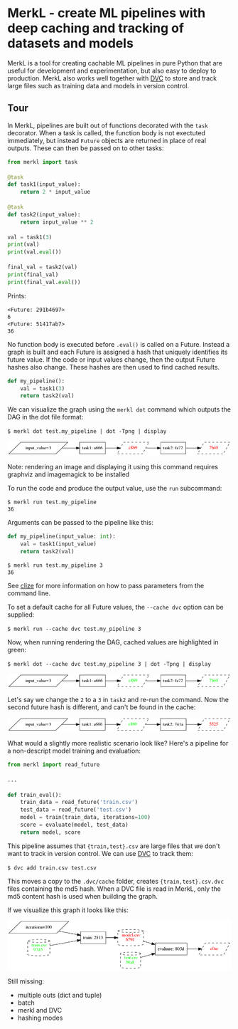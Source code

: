 # MerkL - create ML pipelines with deep caching and tracking of datasets and models

MerkL is a tool for creating cachable ML pipelines in pure Python that are useful for development and experimentation,
but also easy to deploy to production. MerkL also works well together with [DVC](http://dvc.org) to store and track
large files such as training data and models in version control.

## Tour

In MerkL, pipelines are built out of functions decorated with the `task` decorator. When a task is called, the function
body is not exectuted immediately, but instead `Future` objects are returned in place of real outputs. These can then be passed on
to other tasks:

```python
from merkl import task

@task
def task1(input_value):
    return 2 * input_value

@task
def task2(input_value):
    return input_value ** 2

val = task1(3)
print(val)
print(val.eval())

final_val = task2(val)
print(final_val)
print(final_val.eval())
```
Prints:
```
<Future: 291b4697>
6
<Future: 51417ab7>
36
```

No function body is executed before `.eval()` is called on a Future. Instead a graph is built and each Future is
assigned a hash that uniquely identifies its future value. If the code or input values change, then the
output Future hashes also change. These hashes are then used to find cached results.

```python
def my_pipeline():
    val = task1(3)
    return task2(val)
```
We can visualize the graph using the `merkl dot` command which outputs the DAG in the dot file format:

`$ merkl dot test.my_pipeline | dot -Tpng | display`

![](docs/examples/pipeline1.png)

Note: rendering an image and displaying it using this command requires graphviz and imagemagick to be installed

To run the code and produce the output value, use the `run` subcommand:

```
$ merkl run test.my_pipeline
36
```

Arguments can be passed to the pipeline like this:

```python
def my_pipeline(input_value: int):
    val = task1(input_value)
    return task2(val)
```

```
$ merkl run test.my_pipeline 3
36
```

See [clize](https://clize.readthedocs.io/en/stable/) for more information on how to pass parameters from the command line.

To set a default cache for all Future values, the `--cache dvc` option can be supplied:

`$ merkl run --cache dvc test.my_pipeline 3`

Now, when running rendering the DAG, cached values are highlighted in green:

`$ merkl dot --cache dvc test.my_pipeline 3 | dot -Tpng | display`

![](docs/examples/pipeline2.png)

Let's say we change the `2` to a `3` in `task2` and re-run the command. Now the second future hash is different, and can't be found in the cache:

![](docs/examples/pipeline3.png)

What would a slightly more realistic scenario look like? Here's a pipeline for a non-descript model training and
evaluation:

```python
from merkl import read_future

...

def train_eval():
    train_data = read_future('train.csv')
    test_data = read_future('test.csv')
    model = train(train_data, iterations=100)
    score = evaluate(model, test_data)
    return model, score
```

This pipeline assumes that `{train,test}.csv` are large files that we don't want to track in version control. We can use
[DVC](http://dvc.org) to track them:

`$ dvc add train.csv test.csv`

This moves a copy to the `.dvc/cache` folder, creates `{train,test}.csv.dvc` files containing the md5 hash. When a DVC
file is read in MerkL, only the md5 content hash is used when building the graph.

If we visualize this graph it looks like this:

![](docs/examples/pipeline4.png)


Still missing:

* multiple outs (dict and tuple)
* batch
* merkl and DVC
* hashing modes
